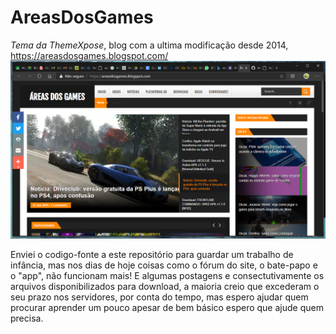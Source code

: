 # AreasDosGames
*Tema da ThemeXpose*, blog com a ultima modificação desde 2014, https://areasdosgames.blogspot.com/
![img](./site.png)

Enviei o codigo-fonte a este repositório para guardar um trabalho de infância,
mas nos dias de hoje coisas como o fórum do site, o bate-papo e o "app", não funcionam mais!
E algumas postagens e consectutivamente os arquivos disponibilizados para download, a maioria
creio que excederam o seu prazo nos servidores, por conta do tempo, mas espero ajudar quem procurar
aprender um pouco apesar de bem básico espero que ajude quem precisa.
